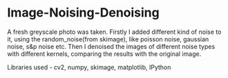# Image-Noising-Denoising
A fresh greyscale photo was taken. 
Firstly I added different kind of noise to it, using the random_noise(from skimage), like poisson noise, gaussian noise, s&p noise etc.
Then I denoised the images of different noise types with different kernels, comparing the results with the original image.

Libraries used - cv2, numpy, skimage, matplotlib, IPython
